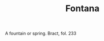 ---
title: Fontana
letter: F
permalink: "/definitions/bld-fontana.html"
body: A fountain or spring. Bract, fol. 233
published_at: '2018-07-07'
source: Black's Law Dictionary 2nd Ed (1910)
layout: post
---
